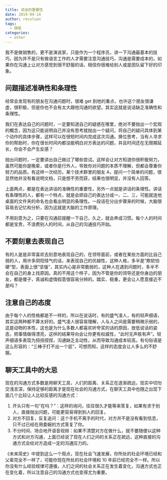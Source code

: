```yaml
---
title: 说话的重要性
date: 2019-04-14
author: recoluan
tags:
  - 随笔
categories:
  - other
---
```


<!-- more -->

我不是做销售的，更不是演说家，只是作为一个程序员，讲一下沟通最基本的技巧，因为并不是只有做语言工作的人才需要注意沟通技巧，沟通是需要成本的，如果你在沟通上让对方感觉到很不舒服的话，相信你很难给别人或是团队留下好的印象。

## 问题描述准确性和条理性

经常会发现有的朋友在沟通问题时，很难 get 到他的重点，也许这个朋友很谦虚，很积极，但是你也不会有太大跟他沟通的欲望。其实这就是说话缺乏准确性和条理性。

我们在表达自己的问题时，一定要知道自己的疑惑在哪里，绝对不要抛出一个宏观的概念，因为这只能说明自己并没有思考就抛出一个疑问，将自己的疑问具体到某个动作的具体步骤，这样可以在很短时间内完成这次沟通。换位思考，当有人寻求你的帮助时，你在很长时间内都没能明白对方表达的问题，并且时间还在无限期延长，你会不会产生反感？

抛出问题时，一定要讲出自己做过了哪些尝试。这样会让对方知道你很积极努力，虽然可能你是晚辈，或者你是行外人，导致你对问题的本质不理解，但都会尊重你努力的品质。有这样一次经历，某个技术群里的朋友 A，提问一个简单的问题，很显然他并没有看说明文档，只是想不劳而获，结果也很明显，并没有人回答。

上面两点，都是在表达讲话的准确性的重要性，另外一点就是讲话的条理性。讲话有条理性的人，都有一个特点，就是会把自己的表达分成一、二、三，可能就连他桌面的文件夹的命名也会看出明显的条理性。一段话在分出步骤来的时候，大脑很容易去记忆和分析，因为这就是大脑的工作原理。

不用刻意为之，只要在沟通前提醒一下自己，久之，就会养成习惯。每个人的时间都是宝贵，不浪费别人的时间，从自己的沟通技巧开始。

## 不要刻意去表现自己

有的人是是非常喜欢去刻意地表现自己的，在领导面前，或者在某些方面的比自己弱的人，用许多阴阳怪气的话，来表现自己的优越性，这种人格，多半是“欺软怕硬”型，表面上很“坚强”，其实内心是非常脆弱的，这种人在遇到问题时，多半不会在自己的身上找原因。真的不用这个样子，因为不管是你的领导还是你身边的朋友，都是傻子，真诚和虚情假意很容易分辨的。踏实、稳重，更会让人愿意接近不是吗？

## 注意自己的态度

由于每个人的性格都是不一样的，所以在说话时，有的盛气凌人，有的轻声细语，其实这两种都不算太好的。盛气凌人很容易理解，人与人之间是需要稍微示弱的，这是动物的本性，这也是为什么多数人都喜欢听夸奖的话的原因，放低说话的姿态，把事情做得漂亮，这样的结果导向会让你更有权威性，“此时无声胜有声”。轻声细语多表现为扭扭捏捏，沟通缺乏主动性，从而导致沟通成本较高，有句俗语是这么形容的：“三棒子打不出一个屁”，可想而知，这样的态度会让人多么的不舒服。

## 聊天工具中的大忌

现在的沟通方式多数是用聊天工具，人们的距离、关系正在逐渐疏远，现实中切勿交浅言深，保持足够的距离才是现在社会的沟通方式，在聊天工具中也随之出现下面几个比较让人比较反感的沟通方式：

1. 开头只有一句“在吗？”：这样的询问，往往很久才能等来答复，如果有求于别人，直接抛出问题，可能更容易得到别人的回复。
2. 对方不回复，反复追问：这个手机不离手的时代，对方并不是没有看到信息，只不过已经在用委婉的方式答复了你。
3. 不分时间、场合地开语音视频：如果不清楚对方在做什么，就不要随便以这种方式和对方沟通，上面已经说了现在人们之间的关系正在疏远，这种直接的沟通方式会给对方造成一定的沟通压力的。

《未来简史》中提到这么一个观点，现在社会飞速发展，你所处的社会环境已经和父辈完全不一样了，可能你现在所处的社会环境和 10 年前已经完全不一样。所以你没有什么经验规律可遵循，人们之间的社会关系正在发生着变化，沟通方式也正在变化着，所以注意自己的沟通方式也变得尤为重要。
